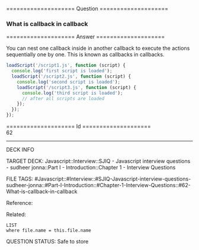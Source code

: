 ==================== Question ====================  

### What is callback in callback  

==================== Answer ====================  

You can nest one callback inside in another callback to execute the actions
sequentially one by one. This is known as callbacks in callbacks.

```javascript
loadScript('/script1.js', function (script) {
  console.log('first script is loaded');
  loadScript('/script2.js', function (script) {
    console.log('second script is loaded');
    loadScript('/script3.js', function (script) {
      console.log('third script is loaded');
      // after all scripts are loaded
    });
  });
});
```

==================== Id ====================  
62

---

DECK INFO

TARGET DECK: Javascript::Interview::SJIQ - Javascript interview questions - sudheer jonna::Part I - Introduction::Chapter 1 - Interview Questions

FILE TAGS: #Javascript::#Interview::#SJIQ-Javascript-interview-questions-sudheer-jonna::#Part-I-Introduction::#Chapter-1-Interview-Questions::#62-What-is-callback-in-callback

Reference:

Related:

```dataview
LIST
where file.name = this.file.name
```

QUESTION STATUS: Safe to store
